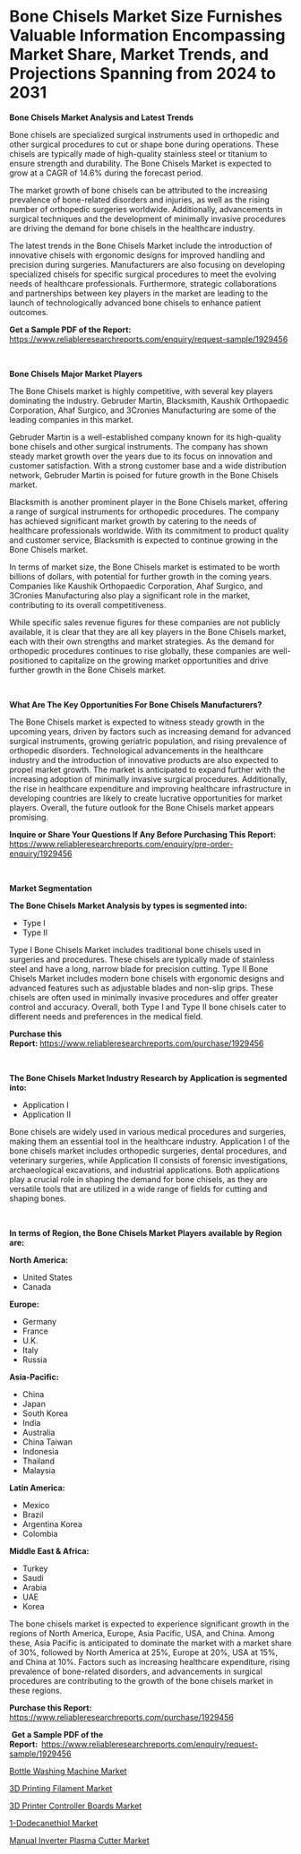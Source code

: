 <p><h1>Bone Chisels Market Size Furnishes Valuable Information Encompassing Market Share, Market Trends, and Projections Spanning from 2024 to 2031</h1></p><p><strong>Bone Chisels Market Analysis and Latest Trends</strong></p>
<p><p>Bone chisels are specialized surgical instruments used in orthopedic and other surgical procedures to cut or shape bone during operations. These chisels are typically made of high-quality stainless steel or titanium to ensure strength and durability. The Bone Chisels Market is expected to grow at a CAGR of 14.6% during the forecast period. </p><p>The market growth of bone chisels can be attributed to the increasing prevalence of bone-related disorders and injuries, as well as the rising number of orthopedic surgeries worldwide. Additionally, advancements in surgical techniques and the development of minimally invasive procedures are driving the demand for bone chisels in the healthcare industry.</p><p>The latest trends in the Bone Chisels Market include the introduction of innovative chisels with ergonomic designs for improved handling and precision during surgeries. Manufacturers are also focusing on developing specialized chisels for specific surgical procedures to meet the evolving needs of healthcare professionals. Furthermore, strategic collaborations and partnerships between key players in the market are leading to the launch of technologically advanced bone chisels to enhance patient outcomes.</p></p>
<p><strong>Get a Sample PDF of the Report:&nbsp;</strong> <a href="https://www.reliableresearchreports.com/enquiry/request-sample/1929456">https://www.reliableresearchreports.com/enquiry/request-sample/1929456</a></p>
<p>&nbsp;</p>
<p><strong>Bone Chisels Major Market Players</strong></p>
<p><p>The Bone Chisels market is highly competitive, with several key players dominating the industry. Gebruder Martin, Blacksmith, Kaushik Orthopaedic Corporation, Ahaf Surgico, and 3Cronies Manufacturing are some of the leading companies in this market.</p><p>Gebruder Martin is a well-established company known for its high-quality bone chisels and other surgical instruments. The company has shown steady market growth over the years due to its focus on innovation and customer satisfaction. With a strong customer base and a wide distribution network, Gebruder Martin is poised for future growth in the Bone Chisels market.</p><p>Blacksmith is another prominent player in the Bone Chisels market, offering a range of surgical instruments for orthopedic procedures. The company has achieved significant market growth by catering to the needs of healthcare professionals worldwide. With its commitment to product quality and customer service, Blacksmith is expected to continue growing in the Bone Chisels market.</p><p>In terms of market size, the Bone Chisels market is estimated to be worth billions of dollars, with potential for further growth in the coming years. Companies like Kaushik Orthopaedic Corporation, Ahaf Surgico, and 3Cronies Manufacturing also play a significant role in the market, contributing to its overall competitiveness.</p><p>While specific sales revenue figures for these companies are not publicly available, it is clear that they are all key players in the Bone Chisels market, each with their own strengths and market strategies. As the demand for orthopedic procedures continues to rise globally, these companies are well-positioned to capitalize on the growing market opportunities and drive further growth in the Bone Chisels market.</p></p>
<p>&nbsp;</p>
<p><strong>What Are The Key Opportunities For Bone Chisels Manufacturers?</strong></p>
<p><p>The Bone Chisels market is expected to witness steady growth in the upcoming years, driven by factors such as increasing demand for advanced surgical instruments, growing geriatric population, and rising prevalence of orthopedic disorders. Technological advancements in the healthcare industry and the introduction of innovative products are also expected to propel market growth. The market is anticipated to expand further with the increasing adoption of minimally invasive surgical procedures. Additionally, the rise in healthcare expenditure and improving healthcare infrastructure in developing countries are likely to create lucrative opportunities for market players. Overall, the future outlook for the Bone Chisels market appears promising.</p></p>
<p><strong>Inquire or Share Your Questions If Any Before Purchasing This Report:</strong> <a href="https://www.reliableresearchreports.com/enquiry/pre-order-enquiry/1929456">https://www.reliableresearchreports.com/enquiry/pre-order-enquiry/1929456</a></p>
<p>&nbsp;</p>
<p><strong>Market Segmentation</strong></p>
<p><strong>The Bone Chisels Market Analysis by types is segmented into:</strong></p>
<p><ul><li>Type I</li><li>Type II</li></ul></p>
<p><p>Type I Bone Chisels Market includes traditional bone chisels used in surgeries and procedures. These chisels are typically made of stainless steel and have a long, narrow blade for precision cutting. Type II Bone Chisels Market includes modern bone chisels with ergonomic designs and advanced features such as adjustable blades and non-slip grips. These chisels are often used in minimally invasive procedures and offer greater control and accuracy. Overall, both Type I and Type II bone chisels cater to different needs and preferences in the medical field.</p></p>
<p><strong>Purchase this Report:&nbsp;</strong><a href="https://www.reliableresearchreports.com/purchase/1929456">https://www.reliableresearchreports.com/purchase/1929456</a></p>
<p>&nbsp;</p>
<p><strong>The Bone Chisels Market Industry Research by Application is segmented into:</strong></p>
<p><ul><li>Application I</li><li>Application II</li></ul></p>
<p><p>Bone chisels are widely used in various medical procedures and surgeries, making them an essential tool in the healthcare industry. Application I of the bone chisels market includes orthopedic surgeries, dental procedures, and veterinary surgeries, while Application II consists of forensic investigations, archaeological excavations, and industrial applications. Both applications play a crucial role in shaping the demand for bone chisels, as they are versatile tools that are utilized in a wide range of fields for cutting and shaping bones.</p></p>
<p>&nbsp;</p>
<p><strong>In terms of Region, the Bone Chisels Market Players available by Region are:</strong></p>
<p>
    <p> <strong> North America: </strong>
        <ul>
            <li>United States</li>
            <li>Canada</li>
        </ul>
        </p> 
    <p> <strong> Europe: </strong>
        <ul>
            <li>Germany</li>
            <li>France</li>
            <li>U.K.</li>
            <li>Italy</li>
            <li>Russia</li>
        </ul>
        </p> 
    <p> <strong> Asia-Pacific: </strong>
        <ul>
            <li>China</li>
            <li>Japan</li>
            <li>South Korea</li>
            <li>India</li>
            <li>Australia</li>
            <li>China Taiwan</li>
            <li>Indonesia</li>
            <li>Thailand</li>
            <li>Malaysia</li>
        </ul>
        </p> 
    <p> <strong> Latin America: </strong>
        <ul>
            <li>Mexico</li>
            <li>Brazil</li>
            <li>Argentina Korea</li>
            <li>Colombia</li>
        </ul>
        </p> 
    <p> <strong> Middle East & Africa: </strong>
        <ul>
            <li>Turkey</li>
            <li>Saudi</li>
            <li>Arabia</li>
            <li>UAE</li>
            <li>Korea</li>
        </ul>
    </p>
    </p>
<p><p>The bone chisels market is expected to experience significant growth in the regions of North America, Europe, Asia Pacific, USA, and China. Among these, Asia Pacific is anticipated to dominate the market with a market share of 30%, followed by North America at 25%, Europe at 20%, USA at 15%, and China at 10%. Factors such as increasing healthcare expenditure, rising prevalence of bone-related disorders, and advancements in surgical procedures are contributing to the growth of the bone chisels market in these regions.</p></p>
<p><strong>Purchase this Report: </strong><a href="https://www.reliableresearchreports.com/purchase/1929456">https://www.reliableresearchreports.com/purchase/1929456</a></p>
<p>&nbsp;<strong>Get a Sample PDF of the Report:&nbsp;&nbsp;</strong><a href="https://www.reliableresearchreports.com/enquiry/request-sample/1929456">https://www.reliableresearchreports.com/enquiry/request-sample/1929456</a></p>
<p><strong></strong></p>
<p><p><a href="https://github.com/moyahfrancoestellec51j635wcx/Market-Research-Report-List-1/blob/main/bottle-washing-machine-market.md">Bottle Washing Machine Market</a></p><p><a href="https://view.publitas.com/reportprime-1/3d-printing-filament-market-analysis-and-market-size-global-industry-overview-market-segmentation-and-forecast-2024-to-2031/">3D Printing Filament Market</a></p><p><a href="https://view.publitas.com/reportprime-1/3d-printer-controller-boards-market-research-report-unlocks-analysis-on-the-market-financial-status-market-size-and-market-revenue-upto-2031/">3D Printer Controller Boards Market</a></p><p><a href="https://copper-carbon-84f.notion.site/1-Dodecanethiol-Market-Size-Global-Industry-Overview-Market-Segmentation-and-Forecast-2024-to-203-bd1f839613924f6d989236c2c19db5ec">1-Dodecanethiol Market</a></p><p><a href="https://circular-yam-9b9.notion.site/Manual-Inverter-Plasma-Cutter-Market-Size-Furnishes-Valuable-Information-Encompassing-Market-Share--844c4f131bd64eee8074b5e2c7bd10dd">Manual Inverter Plasma Cutter Market</a></p></p>